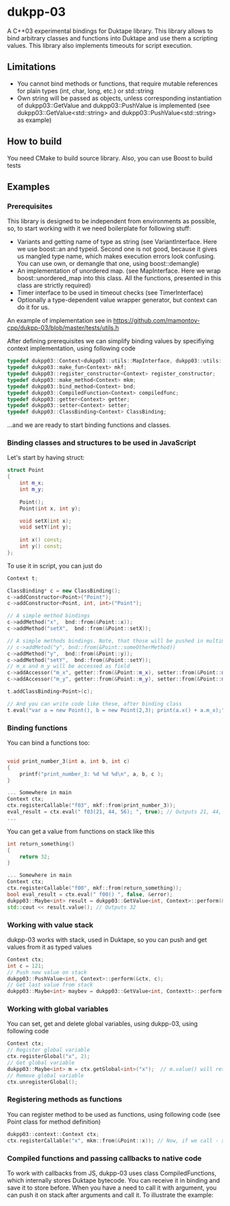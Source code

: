 # dukpp-03
A C++03 experimental bindings for Duktape library. This library allows to bind arbitrary classes and functions into Duktape and use them a scripting values. This library also implements timeouts for script execution. 

## Limitations

 * You cannot bind methods or functions, that require mutable references for plain types (int, char, long, etc.) or std::string
 * Own string will be passed as objects, unless corresponding instantiation of dukpp03::GetValue and dukpp03::PushValue is implemented (see dukpp03::GetValue&lt;std::string&gt; and dukpp03::PushValue&lt;std::string&gt; as example)

## How to build

You need CMake to build source library. Also, you can use Boost to build tests

## Examples

### Prerequisites 

This library is designed to be independent from environments as possible, so, to start working with it we need boilerplate for following stuff:

* Variants and getting name of type as string (see VariantInterface. Here we use boost::an and typeid. Second one is not good, because it gives us mangled type name, which makes execution errors look confusing. You can use own, or demangle that one, using boost::demangle)
* An implementation of unordered map. (see MapInterface. Here we wrap boost::unordered_map into this class. All the functions, presented in this class are strictly required)
* Timer interface to be used in timeout checks (see TimerInterface)
* Optionally a type-dependent value wrapper generator, but context can do it for us.

An example of implementation see in https://github.com/mamontov-cpp/dukpp-03/blob/master/tests/utils.h

After defining prerequisites we can simplify binding values by specifiying context implementation, using following code

```cpp
typedef dukpp03::Context<dukpp03::utils::MapInterface, dukpp03::utils::VariantInterface, dukpp03::utils::TimerInterface> Context;
typedef dukpp03::make_fun<Context> mkf;
typedef dukpp03::register_constructor<Context> register_constructor;
typedef dukpp03::make_method<Context> mkm;
typedef dukpp03::bind_method<Context> bnd;
typedef dukpp03::CompiledFunction<Context> compiledfunc;
typedef dukpp03::getter<Context> getter;
typedef dukpp03::setter<Context> setter;
typedef dukpp03::ClassBinding<Context> ClassBinding;
```
...and we are ready to start binding functions and classes.

### Binding classes and structures to be used in JavaScript

Let's start by having struct:

```cpp
struct Point
{
    int m_x;
    int m_y;
    
    Point();
    Point(int x, int y);

    void setX(int x);
    void setY(int y);
    
    int x() const;
    int y() const;
};
```

To use it in script, you can just do

```cpp
Context t;

ClassBinding* c = new ClassBinding();
c->addConstructor<Point>("Point");
c->addConstructor<Point, int, int>("Point");

// A simple method bindings
c->addMethod("x",  bnd::from(&Point::x));
c->addMethod("setX",  bnd::from(&Point::setX));

// A simple methods bindings. Note, that those will be pushed in multimethod, so y() could be easily overloaded by another call to
// c->addMetod("y", bnd::from(&Point::someOtherMethod))
c->addMethod("y",  bnd::from(&Point::y));
c->addMethod("setY",  bnd::from(&Point::setY));
// m_x and m_y will be accessed as field
c->addAccessor("m_x", getter::from(&Point::m_x), setter::from(&Point::m_x));
c->addAccessor("m_y", getter::from(&Point::m_y), setter::from(&Point::m_y));

t.addClassBinding<Point>(c);

// And you can write code like these, after binding class
t.eval("var a = new Point(), b = new Point(2,3); print(a.x() + a.m_x);", false)
```

### Binding functions

You can bind a functions too:

```cpp

void print_number_3(int a, int b, int c)
{
    printf("print_number_3: %d %d %d\n", a, b, c ); 
}

... Somewhere in main
Context ctx;
ctx.registerCallable("f03", mkf::from(print_number_3));
eval_result = ctx.eval(" f03(21, 44, 56); ", true); // Outputs 21, 44, 56
...
```

You can get a value from functions on stack like this

```cpp
int return_something()
{
    return 32;
}

... Somewhere in main
Context ctx;
ctx.registerCallable("f00", mkf::from(return_something));
bool eval_result = ctx.eval(" f00() ", false, &error);
dukpp03::Maybe<int> result = dukpp03::GetValue<int, Context>::perform(&ctx, -1);
std::cout << result.value(); // Outputs 32
```

### Working with value stack

dukpp-03 works with stack, used in Duktape, so you can push and get values from it as typed values

```cpp
Context ctx;
int c = 121;
// Push new value on stack
dukpp03::PushValue<int, Context>::perform(&ctx, c);
// Get last value from stack
dukpp03::Maybe<int> maybev = dukpp03::GetValue<int, Contextt>::perform(&ctx, -1); // maybev now hold 121
```

### Working with global variables

You can set, get and delete global variables, using dukpp-03, using following code

```cpp
Context ctx;
// Register global variable
ctx.registerGlobal("x", 2);
// Get global variable
dukpp03::Maybe<int> m = ctx.getGlobal<int>("x");  // m.value() will return 2 after this
// Remove global variable
ctx.unregisterGlobal();
```

### Registering methods as functions

You can register method to be used as functions, using following code (see Point class for method definition)

```cpp
dukpp03::context::Context ctx;
ctx.registerCallable("x", mkm::from(&Point::x)); // Now, if we call - x(Point(2,3)) in JS it will evaluate to 2
```

### Compiled functions and passing callbacks to native code

To work with callbacks from JS, dukpp-03 uses class CompiledFunctions, which internally stores Duktape bytecode. You can receive it in binding and save it to store before. When you have a need to call it with argument, you can push it on stack after arguments and call it. To illustrate the example:


